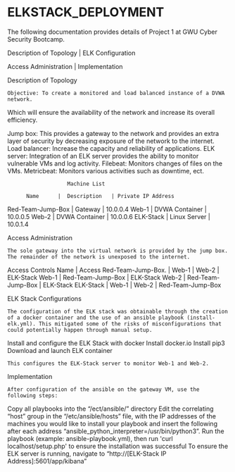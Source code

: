 # ELKSTACK_DEPLOYMENT
The following documentation provides details of Project 1 at GWU Cyber Security Bootcamp.


  Description of Topology   |  ELK Configuration

  Access Administration     |  Implementation


  Description of Topology

    Objective: To create a monitored and load balanced instance of a DVWA network.
  Which will ensure the availability of the network and increase its overall efficiency. 

  Jump box: This provides a gateway to the network and provides an extra layer of security by decreasing exposure of the network to the internet.
  Load balancer: Increase the capacity and reliability of applications.
  ELK server: Integration of an ELK server provides the ability to monitor vulnerable VMs and log activity.
  Filebeat: Monitors changes of files on the VMs.
  Metricbeat: Monitors various activities such as downtime, ect.


                       Machine List

          Name      |  Description   | Private IP Address
  Red-Team-Jump-Box | Gateway        |    10.0.0.4
  Web-1             | DVWA Container |    10.0.0.5
  Web-2             | DVWA Container |    10.0.0.6
  ELK-Stack         | Linux Server   |    10.0.1.4


  Access Administration

    The sole gateway into the virtual network is provided by the jump box. The remainder of the network is unexposed to the internet. 

  Access Controls
         Name         |              Access
  Red-Team-Jump-Box.  |   Web-1 | Web-2 | ELK-Stack
  Web-1               |   Red-Team-Jump-Box | ELK-Stack
  Web-2               |   Red-Team-Jump-Box | ELK-Stack
  ELK-Stack           |   Web-1 | Web-2 | Red-Team-Jump-Box

  ELK Stack Configurations

    The configuration of the ELK stack was obtainable through the creation of a docker container and the use of an ansible playbook (install-elk.yml). This mitigated some of the risks of misconfigurations that could potentially happen through manual setup.

  Install and configure the ELK Stack with docker
  Install docker.io
  Install pip3
  Download and launch ELK container

    This configures the ELK-Stack server to monitor Web-1 and Web-2.


  Implementation

    After configuration of the ansible on the gateway VM, use the following steps:

  Copy all playbooks into the “/ect/ansible/” directory
  Edit the correlating “host” group in the “/etc/ansible/hosts” file, with the IP addresses of the machines you would like to install your playbook and insert the following after each address “ansible_python_interpreter=/usr/bin/python3”.
  Run the playbook (example: ansible-playbook.yml), then run 'curl localhost/setup.php' to ensure the installation was successful
  To ensure the ELK server is running, navigate to “http://[ELK-Stack IP Address]:5601/app/kibana”

